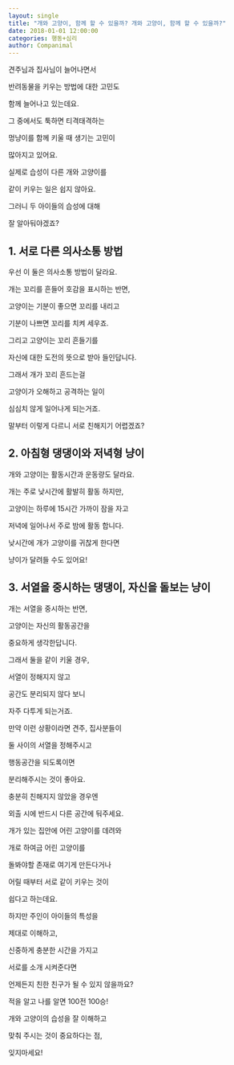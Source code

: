 ```yaml
---
layout: single
title: "개와 고양이, 함께 할 수 있을까? 개와 고양이, 함께 할 수 있을까?"
date: 2018-01-01 12:00:00
categories: 행동+심리
author: Companimal
---
```


견주님과 집사님이 늘어나면서

반려동물을 키우는 방법에 대한 고민도

함께 늘어나고 있는데요.

그 중에서도 툭하면 티격태격하는

멍냥이를 함께 키울 때 생기는 고민이

많아지고 있어요.

실제로 습성이 다른 개와 고양이를

같이 키우는 일은 쉽지 않아요.

그러니 두 아이들의 습성에 대해

잘 알아둬야겠죠?

## 1. 서로 다른 의사소통 방법

우선 이 둘은 의사소통 방법이 달라요.

개는 꼬리를 흔들어 호감을 표시하는 반면,

고양이는 기분이 좋으면 꼬리를 내리고

기분이 나쁘면 꼬리를 치켜 세우죠.

그리고 고양이는 꼬리 흔들기를

자신에 대한 도전의 뜻으로 받아 들인답니다.

그래서 개가 꼬리 흔드는걸

고양이가 오해하고 공격하는 일이

심심치 않게 일어나게 되는거죠.

말부터 이렇게 다르니 서로 친해지기 어렵겠죠?

## 2. 아침형 댕댕이와 저녁형 냥이

개와 고양이는 활동시간과 운동량도 달라요.

개는 주로 낮시간에 활발히 활동 하지만,

고양이는 하루에 15시간 가까이 잠을 자고

저녁에 일어나서 주로 밤에 활동 합니다.

낮시간에 개가 고양이를 귀찮게 한다면

냥이가 달려들 수도 있어요!

## 3. 서열을 중시하는 댕댕이, 자신을 돌보는 냥이

개는 서열을 중시하는 반면,

고양이는 자신의 활동공간을

중요하게 생각한답니다.

그래서 둘을 같이 키울 경우,

서열이 정해지지 않고

공간도 분리되지 않다 보니

자주 다투게 되는거죠.

만약 이런 상황이라면 견주, 집사분들이

둘 사이의 서열을 정해주시고

행동공간을 되도록이면

분리해주시는 것이 좋아요.

충분히 친해지지 않았을 경우엔

외출 시에 반드시 다른 공간에 둬주세요.

개가 있는 집안에 어린 고양이를 데려와

개로 하여금 어린 고양이를

돌봐야할 존재로 여기게 만든다거나

어릴 때부터 서로 같이 키우는 것이

쉽다고 하는데요.

하지만 주인이 아이들의 특성을

제대로 이해하고,

신중하게 충분한 시간을 가지고

서로를 소개 시켜준다면

언제든지 친한 친구가 될 수 있지 않을까요?

적을 알고 나를 알면 100전 100승!

개와 고양이의 습성을 잘 이해하고

맞춰 주시는 것이 중요하다는 점,

잊지마세요!
